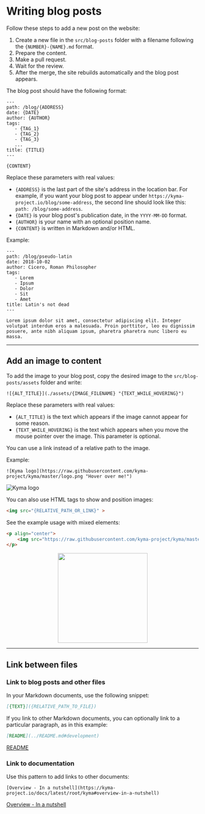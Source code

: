 # Writing blog posts

Follow these steps to add a new post on the website:

1. Create a new file in the `src/blog-posts` folder with a filename following the `{NUMBER}-{NAME}.md` format.
2. Prepare the content.
3. Make a pull request.
4. Wait for the review.
5. After the merge, the site rebuilds automatically and the blog post appears.

The blog post should have the following format:

```
---
path: /blog/{ADDRESS}
date: {DATE}
author: {AUTHOR}
tags:
   - {TAG_1}
   - {TAG_2}
   - {TAG_3}
   ...
title: {TITLE}
---

{CONTENT}
```

Replace these parameters with real values:

- `{ADDRESS}` is the last part of the site's address in the location bar. For example, if you want your blog post to appear under `https://kyma-project.io/blog/some-address`, the second line should look like this: `path: /blog/some-address`.
- `{DATE}` is your blog post's publication date, in the `YYYY-MM-DD` format.
- `{AUTHOR}` is your name with an optional position name.
- `{CONTENT}` is written in Markdown and/or HTML.

Example:

```
---
path: /blog/pseudo-latin
date: 2018-10-02
author: Cicero, Roman Philosopher
tags:
   - Lorem
   - Ipsum
   - Dolor
   - Sit
   - Amet
title: Latin's not dead
---

Lorem ipsum dolor sit amet, consectetur adipiscing elit. Integer volutpat interdum eros a malesuada. Proin porttitor, leo eu dignissim posuere, ante nibh aliquam ipsum, pharetra pharetra nunc libero eu massa.
```

---

## Add an image to content

To add the image to your blog post, copy the desired image to the `src/blog-posts/assets` folder and write:

```
![{ALT_TITLE}](./assets/{IMAGE_FILENAME} "{TEXT_WHILE_HOVERING}")
```

Replace these parameters with real values:

- `{ALT_TITLE}` is the text which appears if the image cannot appear for some reason.
- `{TEXT_WHILE_HOVERING}` is the text which appears when you move the mouse pointer over the image. This parameter is optional.

You can use a link instead of a relative path to the image.

Example:

```
![Kyma logo](https://raw.githubusercontent.com/kyma-project/kyma/master/logo.png "Hover over me!")
```

![Kyma logo](https://raw.githubusercontent.com/kyma-project/website/master/static/android-chrome-192x192.png "Hover over me!")

You can also use HTML tags to show and position images:

```HTML
<img src="{RELATIVE_PATH_OR_LINK}" >
```

See the example usage with mixed elements:

```HTML
<p align="center">
    <img src="https://raw.githubusercontent.com/kyma-project/kyma/master/logo.png" width="235">
</p>
```

<p align="center">
    <img src="https://raw.githubusercontent.com/kyma-project/kyma/master/logo.png" width="235">
</p>

---

## Link between files

### Link to blog posts and other files

In your Markdown documents, use the following snippet:

```Markdown
[{TEXT}]({RELATIVE_PATH_TO_FILE})
```

If you link to other Markdown documents, you can optionally link to a particular paragraph, as in this example:

```Markdown
[README](../README.md#development)
```

[README](../README.md#development)

### Link to documentation

Use this pattern to add links to other documents:

```
[Overview - In a nutshell](https://kyma-project.io/docs/latest/root/kyma#overview-in-a-nutshell)
```

[Overview - In a nutshell](https://kyma-project.io/docs/latest/root/kyma#overview-in-a-nutshell)
